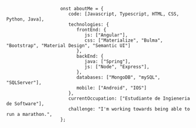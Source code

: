                         onst aboutMe = {
                           code: [Javascript, Typescript, HTML, CSS, Python, Java],
                           technologies: {
                              frontEnd: {
                                 js: ["Angular"],
                                 css: ["Materialize", "Bulma", "Bootstrap", "Material Design", "Semantic UI"]
                              },
                              backEnd: {
                                 java: ["Spring"],
                                 js: ["Node", "Express"],
                              },
                              databases: ["MongoDB", "mySQL", "SQLServer"],
                              mobile: ["Android", "IOS"]
                           },
                           currentOccupation: ["Estudiante de Ingieneria de Software"],
                           challenge: "I'm working towards being able to run a marathon.",
                        };







<!--
**yego0210/yego0210** is a ✨ _special_ ✨ repository because its `README.md` (this file) appears on your GitHub profile.

Here are some ideas to get you started:

- 🔭 I’m currently working on ...
- 🌱 I’m currently learning ...
- 👯 I’m looking to collaborate on ...
- 🤔 I’m looking for help with ...
- 💬 Ask me about ...
- 📫 How to reach me: ...
- 😄 Pronouns: ...
- ⚡ Fun fact: ...
-->
